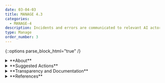 ```yaml
---
date: 03-04-03
title: MANAGE 4.3
categories:
  - MANAGE-4
description: Incidents and errors are communicated to relevant AI actors including affected communities. Processes for tracking, responding to, and recovering from incidents and errors are followed and documented.
type: Manage
order_number: 3
---
```

{::options parse_block_html="true" /} 


<details>
<summary markdown="span">**About**</summary>      
<br>
Regularly documenting an accurate and transparent account of identified and reported errors can enhance AI risk management activities., Examples include:
- how errors were identified, 
- incidents related to the error, 
- whether the error has been repaired, and
- how repairs can be distributed to all impacted stakeholders and users. 

</details>

<details>
<summary markdown="span">**Suggested Actions**</summary>

- Establish procedures to regularly share information about errors, incidents and negative impacts with relevant stakeholders, operators, practitioners and users, and impacted parties.
- Maintain a database of reported errors, incidents and negative impacts including date reported, number of reports, assessment of impact and severity, and responses.
- Maintain a database of system changes, reason for change, and details of how the change was made, tested and deployed. 
- Maintain version history information and metadata to enable continuous improvement processes.
- Verify that relevant AI actors responsible for identifying complex or emergent risks are properly resourced and empowered.

</details>

<details>
<summary markdown="span">**Transparency and Documentation**</summary>
<br>
**Organizations can document the following:**

- What corrective actions has the entity taken to enhance the quality, accuracy, reliability, and representativeness of the data?
- To what extent does the entity communicate its AI strategic goals and objectives to the community of stakeholders? How easily accessible and current is the information available to external stakeholders?
- What type of information is accessible on the design, operations, and limitations of the AI system to external stakeholders, including end users, consumers, regulators, and individuals impacted by use of the AI system?

**AI Transparency Resources:**

- GAO-21-519SP: Artificial Intelligence: An Accountability Framework for Federal Agencies & Other Entities, [URL](https://www.gao.gov/products/gao-21-519sp)

</details>

<details>
<summary markdown="span">**References**</summary>      
<br>
Wei, M., & Zhou, Z. (2022). AI Ethics Issues in Real World: Evidence from AI Incident Database. ArXiv, abs/2206.07635. [URL](https://arxiv.org/pdf/2206.07635.pdf)

McGregor, Sean. "Preventing repeated real world AI failures by cataloging incidents: The AI incident database." Proceedings of the AAAI Conference on Artificial Intelligence. Vol. 35. No. 17. 2021. [URL](https://arxiv.org/pdf/2011.08512.pdf)

Macrae, Carl. "Learning from the failure of autonomous and intelligent systems: Accidents, safety, and sociotechnical sources of risk." Risk analysis 42.9 (2022): 1999-2025. [URL](https://onlinelibrary.wiley.com/doi/epdf/10.1111/risa.13850)

</details>
